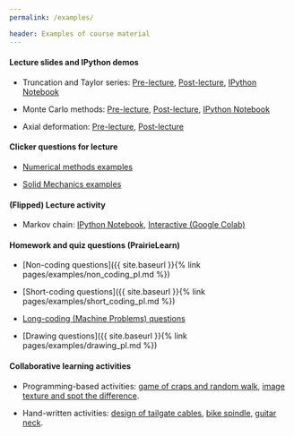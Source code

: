 ```yaml
---
permalink: /examples/

header: Examples of course material
---
```



<a name="lecture_notes"></a>
#### Lecture slides and IPython demos

- Truncation and Taylor series: <a href="{{ site.baseurl }}/pages/examples/8-Taylor-inclass.pdf" target="blank">Pre-lecture</a>, <a href="{{ site.baseurl }}/pages/examples/Lecture8-Sept19.pdf" target="blank">Post-lecture</a>, <a href="{{ site.baseurl }}/pages/examples/Taking_Derivatives_Using_Sympy.html" target="blank">IPython Notebook</a>

- Monte Carlo methods: <a href="{{ site.baseurl }}/pages/examples/9-MonteCarlo-inclass.pdf" target="blank">Pre-lecture</a>, <a href="{{ site.baseurl }}/pages/examples/Lecture9-Sept24.pdf" target="blank">Post-lecture</a>, <a href="{{ site.baseurl }}/pages/examples/calculate_pi.html" target="blank">IPython Notebook</a>

- Axial deformation: <a href="{{ site.baseurl }}/pages/examples/TAM251_Chapter4_prelecture.pdf" target="blank">Pre-lecture</a>, <a href="{{ site.baseurl }}/pages/examples/TAM251-postlecture.pdf" target="blank">Post-lecture</a>

<a name="clicker"></a>
#### Clicker questions for lecture

- <a href="{{ site.baseurl }}/pages/examples/iclicker_examples.pdf" target="blank">Numerical methods examples</a>

- <a href="{{ site.baseurl }}/pages/examples/TAM251-clicker-questions.pdf" target="blank">Solid Mechanics examples</a>


<a name="flipped"></a>
#### (Flipped) Lecture activity

- Markov chain: <a href="{{ site.baseurl }}/pages/examples/CA5-Markov-chains-student.html" target="blank">IPython Notebook</a>, <a href="https://colab.research.google.com/github/cs357/demos-cs357/blob/master/13-markov.ipynb" target="blank">Interactive (Google Colab)</a>


<a name="PL_questions"></a>
#### Homework and quiz questions (PrairieLearn)

- [Non-coding questions]({{ site.baseurl }}{% link pages/examples/non_coding_pl.md %})

- [Short-coding questions]({{ site.baseurl }}{% link pages/examples/short_coding_pl.md %})

- <a href="{{ site.baseurl }}/pages/examples/MP_truss.pdf" target="blank">Long-coding (Machine Problems) questions</a>

- [Drawing questions]({{ site.baseurl }}{% link pages/examples/drawing_pl.md %})

<a name="colab_activity"></a>
#### Collaborative learning activities

- Programming-based activities: <a href="{{ site.baseurl }}/pages/examples/Monte-Carlo-Methods-student.html" target="blank">game of craps and random walk</a>, <a href="{{ site.baseurl }}/pages/examples/Week6-student.html" target="blank">image texture and spot the difference</a>.

- Hand-written activities: <a href="{{ site.baseurl }}/pages/examples/Worksheet03.pdf" target="blank">design of tailgate cables</a>, <a href="{{ site.baseurl }}/pages/examples/Worksheet08.pdf" target="blank">bike spindle</a>, <a href="{{ site.baseurl }}/pages/examples/Worksheet14.pdf" target="blank">guitar neck</a>.
